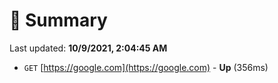 # 📖 Summary
Last updated: **10/9/2021, 2:04:45 AM**

- `GET` [https://google.com](https://google.com) - **Up** (356ms)
